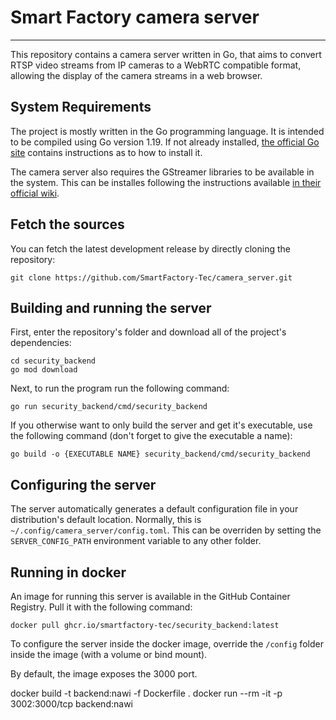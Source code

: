 # Smart Factory camera server
***
This repository contains a camera server written in Go, that aims to convert RTSP video streams from IP cameras to a WebRTC compatible format, allowing the display of the 
camera streams in a web browser.

## System Requirements
The project is mostly written in the Go programming language. It is intended to be compiled using Go version 1.19. If
not already installed, [the official Go site](https://go.dev/doc/install) contains instructions as to how to install it.

The camera server also requires the GStreamer libraries to be available in the system. This can be installes following
the instructions available [in their official wiki](https://gstreamer.freedesktop.org/documentation/installing/index.html?gi-language=c).

## Fetch the sources
You can fetch the latest development release by directly cloning the repository:
```shell
git clone https://github.com/SmartFactory-Tec/camera_server.git
```

## Building and running the server
First, enter the repository's folder and download all of the project's dependencies:

```shell
cd security_backend
go mod download
```

Next, to run the program run the following command:

```shell
go run security_backend/cmd/security_backend 
```

If you otherwise want to only build the server and get it's executable, use the following command (don't forget to give 
the executable a name):

```shell
go build -o {EXECUTABLE NAME} security_backend/cmd/security_backend
```

## Configuring the server
The server automatically generates a default configuration file in your distribution's default location. Normally,
this is `~/.config/camera_server/config.toml`. This can be overriden by setting the `SERVER_CONFIG_PATH` environment 
variable to any other folder.

## Running in docker
An image for running this server is available in the GitHub Container Registry. Pull it with the following command:

```shell
docker pull ghcr.io/smartfactory-tec/security_backend:latest
```

To configure the server inside the docker image, override the `/config` folder inside the image (with a volume or bind
mount). 

By default, the image exposes the 3000 port.



docker build -t backend:nawi -f Dockerfile .
docker run --rm -it -p 3002:3000/tcp backend:nawi